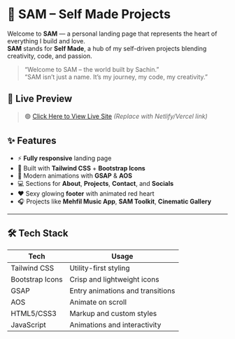 # 🚀 SAM – Self Made Projects

Welcome to **SAM** — a personal landing page that represents the heart of everything I build and love.  
**SAM** stands for **Self Made**, a hub of my self-driven projects blending creativity, code, and passion.

> “Welcome to SAM – the world built by Sachin.”  
> “SAM isn’t just a name. It’s my journey, my code, my creativity.”


## 🌟 Live Preview

> 🟢 [Click Here to View Live Site](https://your-deployment-link.vercel.app) *(Replace with Netlify/Vercel link)*


## ✨ Features

- ⚡️ **Fully responsive** landing page
- 💨 Built with **Tailwind CSS** + **Bootstrap Icons**
- 🔮 Modern animations with **GSAP** & **AOS**
- 💻 Sections for **About**, **Projects**, **Contact**, and **Socials**
- ❤️ Sexy glowing **footer** with animated red heart
- 🎧 Projects like **Mehfil Music App**, **SAM Toolkit**, **Cinematic Gallery**

---

## 🛠️ Tech Stack

| Tech            | Usage                           |
|-----------------|----------------------------------|
| Tailwind CSS    | Utility-first styling            |
| Bootstrap Icons | Crisp and lightweight icons      |
| GSAP            | Entry animations and transitions |
| AOS             | Animate on scroll                |
| HTML5/CSS3      | Markup and custom styles         |
| JavaScript      | Animations and interactivity     |


